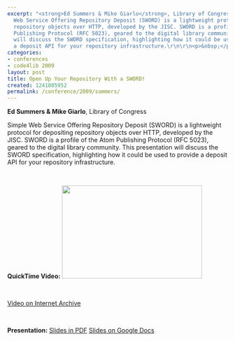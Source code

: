 ```yaml
---
excerpt: "<strong>Ed Summers & Mike Giarlo</strong>, Library of Congress\r\n\r\nSimple
  Web Service Offering Repository Deposit (SWORD) is a lightweight protocol for depositing
  repository objects over HTTP, developed by the JISC. SWORD is a profile of the Atom
  Publishing Protocol (RFC 5023), geared to the digital library community. This presentation
  will discuss the SWORD specification, highlighting how it could be used to provide
  a deposit API for your repository infrastructure.\r\n\r\n<p>&nbsp;</p>"
categories:
- conferences
- code4lib 2009
layout: post
title: Open Up Your Repository With a SWORD!
created: 1241805952
permalink: /conference/2009/summers/
---
```

<strong>Ed Summers & Mike Giarlo</strong>, Library of Congress

Simple Web Service Offering Repository Deposit (SWORD) is a lightweight protocol for depositing repository objects over HTTP, developed by the JISC. SWORD is a profile of the Atom Publishing Protocol (RFC 5023), geared to the digital library community. This presentation will discuss the SWORD specification, highlighting how it could be used to provide a deposit API for your repository infrastructure.

<p>&nbsp;</p>
<strong>QuickTime Video:</strong>
<a href="http://dl.lib.brown.edu/code4lib/summers.html" target="_blank">
<img src="http://dl.lib.brown.edu/code4lib//07_summers.jpg" border="0" width="320" height="213"></a>

<p>&nbsp;</p>

<a href="http://www.archive.org/details/Code4lib2009OpenUpYourRepositoryWithASword">Video on Internet Archive</a>

<p>&nbsp;</p>

<strong>Presentation:</strong>
<a href="http://code4lib.org/files/Open_Up_Your_RepositoryWith_a_SWORD_.pdf" target="_blank">Slides in PDF</a>
<a href="http://docs.google.com/Presentation?docid=dv89m3d_3hfbjmbhq" target="_blank">Slides on Google Docs</a>




